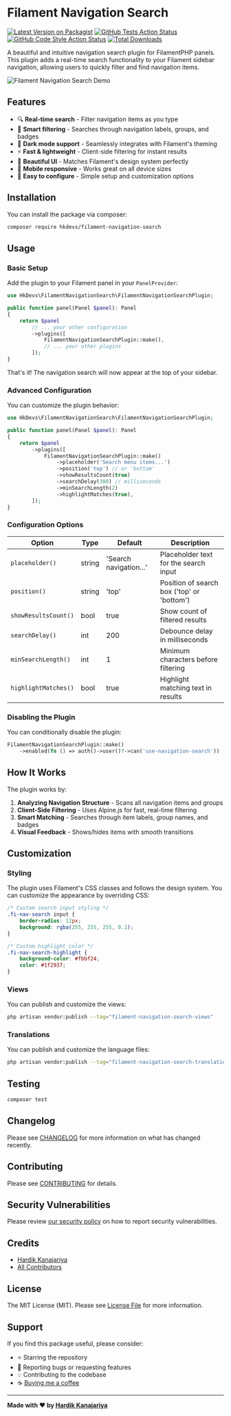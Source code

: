 # Filament Navigation Search

[![Latest Version on Packagist](https://img.shields.io/packagist/v/hkdevs/filament-navigation-search.svg?style=flat-square)](https://packagist.org/packages/hkdevs/filament-navigation-search)
[![GitHub Tests Action Status](https://img.shields.io/github/actions/workflow/status/hardik-kanajariya/filament-navigation-search/run-tests.yml?branch=main&label=tests&style=flat-square)](https://github.com/hardik-kanajariya/filament-navigation-search/actions?query=workflow%3Arun-tests+branch%3Amain)
[![GitHub Code Style Action Status](https://img.shields.io/github/actions/workflow/status/hardik-kanajariya/filament-navigation-search/fix-php-code-style-issues.yml?branch=main&label=code%20style&style=flat-square)](https://github.com/hardik-kanajariya/filament-navigation-search/actions?query=workflow%3A"Fix+PHP+code+style+issues"+branch%3Amain)
[![Total Downloads](https://img.shields.io/packagist/dt/hkdevs/filament-navigation-search.svg?style=flat-square)](https://packagist.org/packages/hkdevs/filament-navigation-search)

A beautiful and intuitive navigation search plugin for FilamentPHP panels. This plugin adds a real-time search functionality to your Filament sidebar navigation, allowing users to quickly filter and find navigation items.

![Filament Navigation Search Demo](./docs/images/demo.gif)

## Features

- 🔍 **Real-time search** - Filter navigation items as you type
- 🎯 **Smart filtering** - Searches through navigation labels, groups, and badges
- 🌙 **Dark mode support** - Seamlessly integrates with Filament's theming
- ⚡ **Fast & lightweight** - Client-side filtering for instant results
- 🎨 **Beautiful UI** - Matches Filament's design system perfectly
- 📱 **Mobile responsive** - Works great on all device sizes
- 🔧 **Easy to configure** - Simple setup and customization options

## Installation

You can install the package via composer:

```bash
composer require hkdevs/filament-navigation-search
```

## Usage

### Basic Setup

Add the plugin to your Filament panel in your `PanelProvider`:

```php
use HkDevs\FilamentNavigationSearch\FilamentNavigationSearchPlugin;

public function panel(Panel $panel): Panel
{
    return $panel
        // ... your other configuration
        ->plugins([
            FilamentNavigationSearchPlugin::make(),
            // ... your other plugins
        ]);
}
```

That's it! The navigation search will now appear at the top of your sidebar.

### Advanced Configuration

You can customize the plugin behavior:

```php
use HkDevs\FilamentNavigationSearch\FilamentNavigationSearchPlugin;

public function panel(Panel $panel): Panel
{
    return $panel
        ->plugins([
            FilamentNavigationSearchPlugin::make()
                ->placeholder('Search menu items...')
                ->position('top') // or 'bottom'
                ->showResultsCount(true)
                ->searchDelay(300) // milliseconds
                ->minSearchLength(2)
                ->highlightMatches(true),
        ]);
}
```

### Configuration Options

| Option | Type | Default | Description |
|--------|------|---------|-------------|
| `placeholder()` | string | 'Search navigation...' | Placeholder text for the search input |
| `position()` | string | 'top' | Position of search box ('top' or 'bottom') |
| `showResultsCount()` | bool | true | Show count of filtered results |
| `searchDelay()` | int | 200 | Debounce delay in milliseconds |
| `minSearchLength()` | int | 1 | Minimum characters before filtering |
| `highlightMatches()` | bool | true | Highlight matching text in results |

### Disabling the Plugin

You can conditionally disable the plugin:

```php
FilamentNavigationSearchPlugin::make()
    ->enabled(fn () => auth()->user()?->can('use-navigation-search'))
```

## How It Works

The plugin works by:

1. **Analyzing Navigation Structure** - Scans all navigation items and groups
2. **Client-Side Filtering** - Uses Alpine.js for fast, real-time filtering
3. **Smart Matching** - Searches through item labels, group names, and badges
4. **Visual Feedback** - Shows/hides items with smooth transitions

## Customization

### Styling

The plugin uses Filament's CSS classes and follows the design system. You can customize the appearance by overriding CSS:

```css
/* Custom search input styling */
.fi-nav-search input {
    border-radius: 12px;
    background: rgba(255, 255, 255, 0.1);
}

/* Custom highlight color */
.fi-nav-search-highlight {
    background-color: #fbbf24;
    color: #1f2937;
}
```

### Views

You can publish and customize the views:

```bash
php artisan vendor:publish --tag="filament-navigation-search-views"
```

### Translations

You can publish and customize the language files:

```bash
php artisan vendor:publish --tag="filament-navigation-search-translations"
```

## Testing

```bash
composer test
```

## Changelog

Please see [CHANGELOG](CHANGELOG.md) for more information on what has changed recently.

## Contributing

Please see [CONTRIBUTING](CONTRIBUTING.md) for details.

## Security Vulnerabilities

Please review [our security policy](../../security/policy) on how to report security vulnerabilities.

## Credits

- [Hardik Kanajariya](https://github.com/hardik-kanajariya)
- [All Contributors](../../contributors)

## License

The MIT License (MIT). Please see [License File](LICENSE.md) for more information.

## Support

If you find this package useful, please consider:

- ⭐ Starring the repository
- 🐛 Reporting bugs or requesting features
- 💡 Contributing to the codebase
- ☕ [Buying me a coffee](https://www.buymeacoffee.com/hardikkanajariya)

---

**Made with ❤️ by [Hardik Kanajariya](https://hardikkanajariya.in)**
